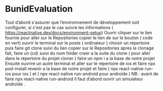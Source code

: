 # BunidEvaluation
Tout d’abord s'assurer que l’environnement  de développement soit configurer, si c'est pas le cas suivre les informations ( https://reactnative.dev/docs/environment-setup)
Ouvrir cliquer sur le lien fournie pour aller sur le Repositories
copier le lien de sur le bouton ( code en vert)
ouvrir le terminal sur le poste ( ordinateur ) choisir un répertoire puis faire git clone suivi du lien copier sur le Repositories
apres le clonage fait, faire un (cd) suivi du nom folder creer a la suite du clone ( pour aller dans le répertoire du projet cloner )
faire un npm i a la base de notre projet 
Ensuite ouvrire un autre terminal et aller sur le répertoire de ios et faire npx pod-install
revenir a la base de notre projet et faire ( npx react-native run-ios pour ios ) et ( npx react-native run-android pour androïde )
NB : avant de faire npx react-native run-android il faut d’abord ouvrir un simulateur androïde . 
